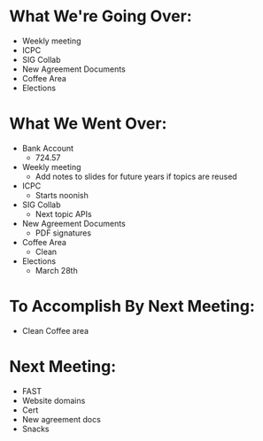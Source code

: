 # What We're Going Over:
- Weekly meeting
- ICPC
- SIG Collab
- New Agreement Documents 
- Coffee Area
- Elections



# What We Went Over:
- Bank Account
	- 724.57
- Weekly meeting
	- Add notes to slides for future years if topics are reused
- ICPC
	- Starts noonish
- SIG Collab
	- Next topic APIs
- New Agreement Documents 
	- PDF signatures
- Coffee Area
	- Clean
- Elections
	- March 28th





# To Accomplish By Next Meeting: 
- Clean Coffee area

# Next Meeting:
- FAST
- Website domains
- Cert 
- New agreement docs
- Snacks 






















	





















